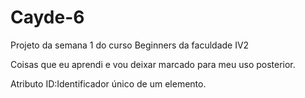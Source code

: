 # Cayde-6
Projeto da semana 1 do curso Beginners da faculdade IV2

Coisas que eu aprendi e vou deixar marcado para meu uso posterior.

Atributo ID:Identificador único de um elemento.

